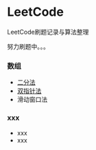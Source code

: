 # LeetCode
LeetCode刷题记录与算法整理

努力刷题中。。。

### 数组

  - [二分法](problems/0704.二分查找/二分查找.md)
  - [双指针法](problems/0027.移除元素/移除元素.md)
  - 滑动窗口法
  
### xxx

  - xxx
  - xxx
